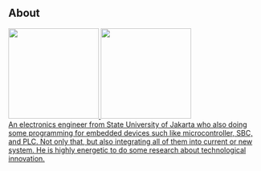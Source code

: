 ## About
<div>
  <a href="https://github.com/arifinssu">
  <img height="180em" src="https://github-readme-stats.vercel.app/api?username=arifinssu&show_icons=true&theme=transparent&include_all_commits=true&count_private=true"/>
  <img height="180em" src="https://github-readme-stats.vercel.app/api/top-langs/?username=arifinssu&layout=compact&langs_count=7&theme=transparent"/>
</div>

<div> An electronics engineer from State University of Jakarta who also doing some programming for embedded devices such like microcontroller, SBC, and PLC. Not only that, but also integrating all of them into current or new system. He is highly energetic to do some research about technological innovation. </div> 
